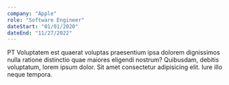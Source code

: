 ```yaml
---
company: "Apple"
role: "Software Engineer"
dateStart: "01/01/2020"
dateEnd: "11/27/2022"
---
```


PT Voluptatem est quaerat voluptas praesentium ipsa dolorem dignissimos nulla ratione distinctio quae maiores eligendi nostrum? Quibusdam, debitis voluptatum, lorem ipsum dolor. Sit amet consectetur adipisicing elit. Iure illo neque tempora.
